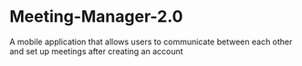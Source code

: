 # Meeting-Manager-2.0
A mobile application that allows users to communicate  between each other and set up meetings after creating an account
